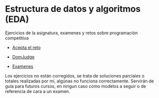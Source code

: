 # Estructura de datos y algoritmos (EDA)

Ejercicios de la asignatura, examenes y retos sobre programación competitiva

- [Acepta el reto](https://github.com/sramos02/Estructura-de-Datos-y-algoritmos/tree/master/AceptaElReto)

- [DomJudge](https://github.com/sramos02/Estructura-de-Datos-y-algoritmos/tree/master/DomJudge)

- [Examenes](https://github.com/sramos02/Estructura-de-Datos-y-algoritmos/tree/master/Examenes)

Los ejercicios no están corregidos, se trata de soluciones parciales o totales realizadas por mí, algúnas no funciona correctamente. Servirán de guía para futuros cursos, en ningun caso como modelos a seguir o de referencia de cara a un examen.
